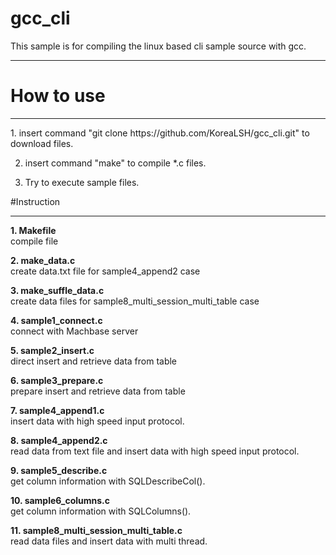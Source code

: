 # gcc_cli
This sample is for compiling the linux based cli sample source with gcc.

<hr/>

# How to use
<hr/>
1. insert command "git clone https://github.com/KoreaLSH/gcc_cli.git" to download files.
  
2. insert command "make" to compile *.c files.

3. Try to execute sample files.


#Instruction
<hr/>

**1. Makefile**  
compile file

**2. make_data.c**  
create data.txt file for sample4_append2 case

**3. make_suffle_data.c**  
create data files for sample8_multi_session_multi_table case

**4. sample1_connect.c**  
connect with Machbase server

**5. sample2_insert.c**  
direct insert and retrieve data from table

**6. sample3_prepare.c**  
prepare insert and retrieve data from table

**7. sample4_append1.c**  
insert data with high speed input protocol.

**8. sample4_append2.c**  
read data from text file and insert data with high speed input protocol.

**9. sample5_describe.c**  
get column information with SQLDescribeCol().

**10. sample6_columns.c**  
get column information with SQLColumns().

**11. sample8_multi_session_multi_table.c**  
read data files and insert data with multi thread.
